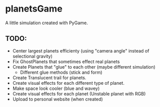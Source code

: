 # planetsGame
A little simulation created with PyGame.

## TODO:
  - Center largest planets efficienty (using "camera angle" instead of selectional gravity)
  - Fix GhostPlanets that sometimes effect real planets
  - Create Planets that "glue" to each other (maybe different simulation)
    - Different glue methods (stick and form)
  - Create Translucent trail for planets.
  - Create visual effects for each different type of planet.
  - Make space look cooler (blue and wavey)
  - Create visual effects for each planet (Unstable planet with RGB)
  - Upload to personal website (when created)
